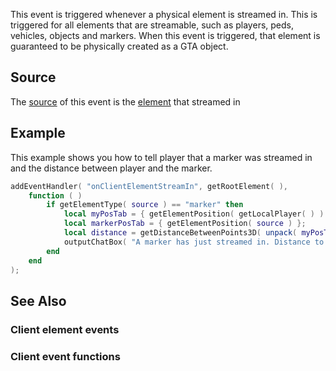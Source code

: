 This event is triggered whenever a physical element is streamed in. This is triggered for all elements that are streamable, such as players, peds, vehicles, objects and markers. When this event is triggered, that element is guaranteed to be physically created as a GTA object.

Source
------

The [source](/event_system#Event_source.md "wikilink") of this event is the [element](/element.md "wikilink") that streamed in

Example
-------

This example shows you how to tell player that a marker was streamed in and the distance between player and the marker.

``` lua
addEventHandler( "onClientElementStreamIn", getRootElement( ),
    function ( )
        if getElementType( source ) == "marker" then
            local myPosTab = { getElementPosition( getLocalPlayer( ) ) };
            local markerPosTab = { getElementPosition( source ) };
            local distance = getDistanceBetweenPoints3D( unpack( myPosTab ), unpack( markerPosTab ) );
            outputChatBox( "A marker has just streamed in. Distance to the marker: " .. tostring( distance ) .."." );
        end
    end
);
```

See Also
--------

### Client element events

### Client event functions
